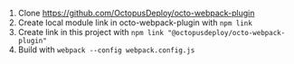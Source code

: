 1. Clone https://github.com/OctopusDeploy/octo-webpack-plugin
2. Create local module link in octo-webpack-plugin with `npm link`
3. Create link in this project with `npm link "@octopusdeploy/octo-webpack-plugin"`
4. Build with `webpack --config webpack.config.js`